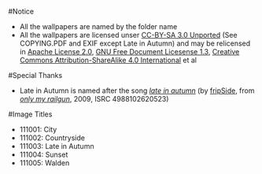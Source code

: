 #Notice
- All the wallpapers are named by the folder name
- All the wallpapers are licensed unser [CC-BY-SA 3.0 Unported](http://creativecommons.org/licenses/by-sa/3.0/legalcode) (See COPYING.PDF and EXIF except Late in Autumn) and may be relicensed in [Apache License 2.0](http://www.apache.org/licenses/LICENSE-2.0.html), [GNU Free Document Licesense 1.3](https://www.gnu.org/licenses/fdl-1.3.html), [Creative Commons Attribution-ShareAlike 4.0 International](https://creativecommons.org/licenses/by-sa/4.0/legalcode) et al

#Special Thanks
- Late in Autumn is named after the song *[late in autumn](https://itunes.apple.com/jp/album/only-my-railgun-ep/id345540557)* (by [fripSide](https://itunes.apple.com/jp/artist/fripside/id328794122), from *[only my railgun](https://itunes.apple.com/jp/album/only-my-railgun-ep/id345540557)*, 2009, ISRC 4988102620523)

#Image Titles
- 111001: City
- 111002: Countryside
- 111003: Late in Autumn
- 111004: Sunset
- 111005: Walden
